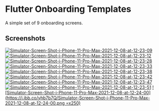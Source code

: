 # Flutter Onboarding Templates

A simple set of 9 onboarding screens.

## Screenshots

[![Simulator-Screen-Shot-i-Phone-11-Pro-Max-2021-12-08-at-12-23-09](https://i.ibb.co/z72b96L/Simulator-Screen-Shot-i-Phone-11-Pro-Max-2021-12-08-at-12-23-09.png)](https://ibb.co/z72b96L) [![Simulator-Screen-Shot-i-Phone-11-Pro-Max-2021-12-08-at-12-23-12](https://i.ibb.co/L04mPFb/Simulator-Screen-Shot-i-Phone-11-Pro-Max-2021-12-08-at-12-23-12.png)](https://ibb.co/L04mPFb) [![Simulator-Screen-Shot-i-Phone-11-Pro-Max-2021-12-08-at-12-23-28](https://i.ibb.co/h8XrBNm/Simulator-Screen-Shot-i-Phone-11-Pro-Max-2021-12-08-at-12-23-28.png)](https://ibb.co/h8XrBNm) [![Simulator-Screen-Shot-i-Phone-11-Pro-Max-2021-12-08-at-12-23-33](https://i.ibb.co/ZT3BQ8Q/Simulator-Screen-Shot-i-Phone-11-Pro-Max-2021-12-08-at-12-23-33.png)](https://ibb.co/ZT3BQ8Q) [![Simulator-Screen-Shot-i-Phone-11-Pro-Max-2021-12-08-at-12-23-38](https://i.ibb.co/GJ39bPm/Simulator-Screen-Shot-i-Phone-11-Pro-Max-2021-12-08-at-12-23-38.png)](https://ibb.co/GJ39bPm) [![Simulator-Screen-Shot-i-Phone-11-Pro-Max-2021-12-08-at-12-23-42](https://i.ibb.co/wWdPnGR/Simulator-Screen-Shot-i-Phone-11-Pro-Max-2021-12-08-at-12-23-42.png)](https://ibb.co/wWdPnGR) [![Simulator-Screen-Shot-i-Phone-11-Pro-Max-2021-12-08-at-12-23-47](https://i.ibb.co/GtFMpZT/Simulator-Screen-Shot-i-Phone-11-Pro-Max-2021-12-08-at-12-23-47.png)](https://ibb.co/GtFMpZT) [![Simulator-Screen-Shot-i-Phone-11-Pro-Max-2021-12-08-at-12-23-51](https://i.ibb.co/tKs628K/Simulator-Screen-Shot-i-Phone-11-Pro-Max-2021-12-08-at-12-23-51.png)](https://ibb.co/tKs628K) [![Simulator-Screen-Shot-i-Phone-11-Pro-Max-2021-12-08-at-12-24-00](https://i.ibb.co/yhb7b7Q/Simulator-Screen-Shot-i-Phone-11-Pro-Max-2021-12-08-at-12-24-00.png =x250)](https://ibb.co/yhb7b7Q)
